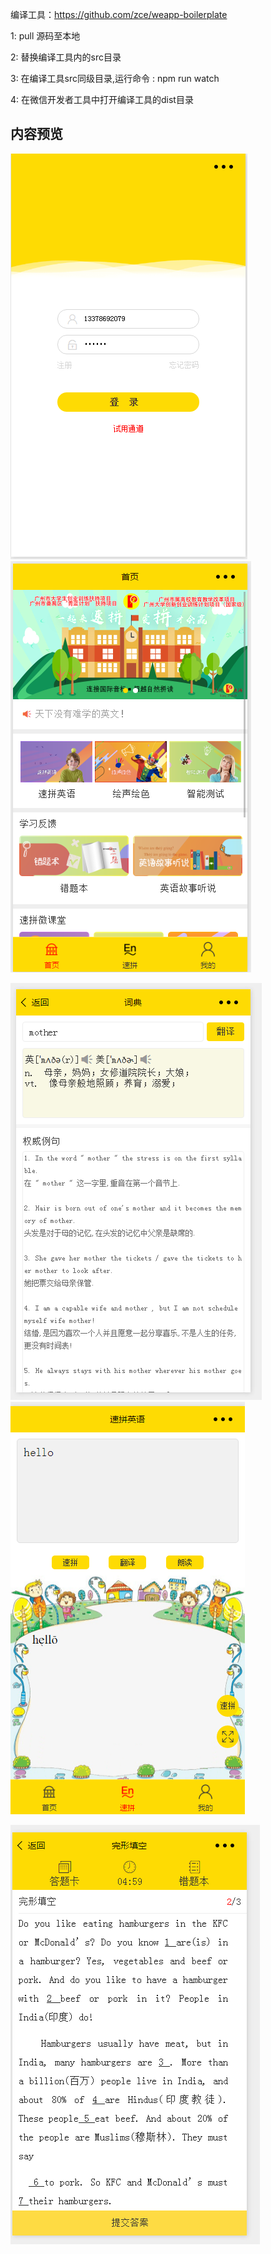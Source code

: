 编译工具：https://github.com/zce/weapp-boilerplate

1: pull 源码至本地

2: 替换编译工具内的src目录

3: 在编译工具src同级目录,运行命令 : npm run watch 

4: 在微信开发者工具中打开编译工具的dist目录


## 内容预览

![image](./showImg/login.png) ![image](./showImg/index.png)

![image](./showImg/translate.png) ![image](./showImg/supin.png)

![image](./showImg/test.png)